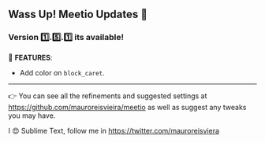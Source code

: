 ## Wass Up! Meetio Updates 🎁

### Version 1️⃣.5️⃣.1️⃣ its available!

📣 **FEATURES**:

* Add color on `block_caret`.

***

👉 You can see all the refinements and suggested settings at https://github.com/mauroreisvieira/meetio
as well as suggest any tweaks you may have.

I 😍 Sublime Text, follow me in https://twitter.com/mauroreisviera
